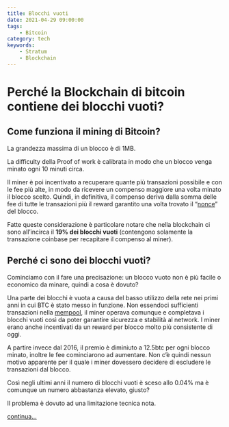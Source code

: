 ```yaml
---
title: Blocchi vuoti
date: 2021-04-29 09:00:00
tags:
    - Bitcoin
category: tech
keywords:
    - Stratum
    - Blockchain
---
```



# Perché la Blockchain di bitcoin contiene dei blocchi vuoti?

## **Come funziona il mining di Bitcoin?**

La grandezza massima di un blocco è di 1MB.

La difficulty della Proof of work è calibrata in modo che un blocco venga minato ogni 10 minuti circa.

Il miner è poi incentivato a recuperare quante più transazioni possibile e con le fee più alte, in modo da ricevere un compenso maggiore una volta minato il blocco scelto.
Quindi, in definitiva, il compenso deriva dalla somma delle fee di tutte le transazioni più il reward garantito una volta trovato il “[nonce](https://en.bitcoinwiki.org/wiki/Nonce)” del blocco.

Fatte queste considerazione è particolare notare che nella blockchain ci sono all’incirca il **19% dei blocchi vuoti** (contengono solamente la transazione coinbase per recapitare il compenso al miner).

## Perché ci sono dei blocchi vuoti?

Cominciamo con il fare una precisazione: un blocco vuoto non è più facile o economico da minare, quindi a cosa è dovuto?

Una parte dei blocchi è vuota a causa del basso utilizzo della rete nei primi anni in cui BTC è stato messo in funzione. Non essendoci sufficienti transazioni nella [mempool](https://github.com/bitcoin-core/bitcoin-devwiki/wiki/Mempool-and-mining), il miner operava comunque e completava i blocchi vuoti così da poter garantire sicurezza e stabilità al network. I miner erano anche incentivati da un reward per blocco molto più consistente di oggi.

A partire invece dal 2016, il premio è diminiuto a 12.5btc per ogni blocco minato, inoltre le fee cominciarono ad aumentare. Non c’è quindi nessun motivo apparente per il quale i miner dovessero decidere di escludere le transazioni dal blocco.

Così negli ultimi anni il numero di blocchi vuoti è sceso allo 0.04% ma è comunque un numero abbastanza elevato, giusto?

Il problema è dovuto ad una limitazione tecnica nota.

[continua...](https://daviogg.medium.com/perch%C3%A9-la-blockchain-di-bitcoin-contiene-dei-blocchi-vuoti-4e35aa2dec26)